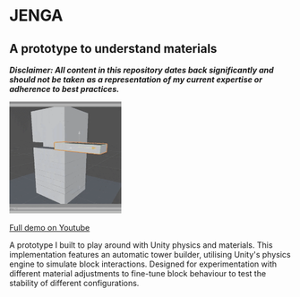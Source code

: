 # JENGA 

## A prototype to understand materials

***Disclaimer: All content in this repository dates back significantly and should not be taken as a representation of my current expertise or adherence to best practices.***

<img src="../readme-assets/jenga.gif" width="200"/>

[Full demo on Youtube](https://www.youtube.com/watch?v=ZvYWhK3wTY4)

A prototype I built to play around with Unity physics and materials. This implementation features an automatic tower builder, utilising Unity's physics engine to simulate block interactions. Designed for experimentation with different material adjustments to fine-tune block behaviour to test the stability of different configurations.
